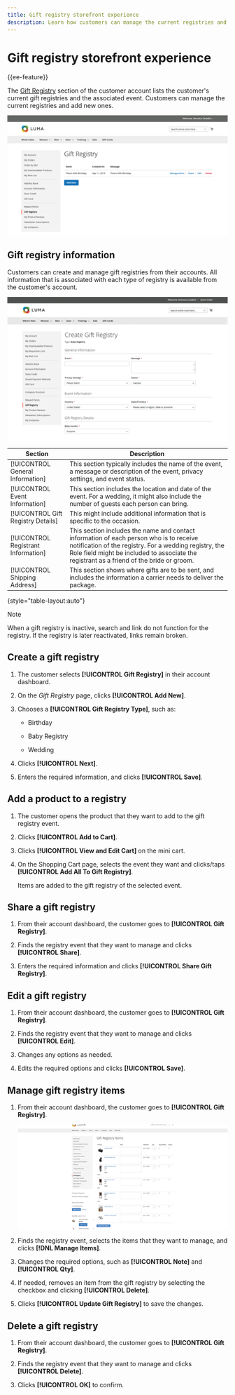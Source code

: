 ```yaml
---
title: Gift registry storefront experience
description: Learn how customers can manage the current registries and add new ones in their storefront account.
---
```

# Gift registry storefront experience

{{ee-feature}}

The [Gift Registry](gift-registries.md) section of the customer account lists the customer's current gift registries and the associated event. Customers can manage the current registries and add new ones.

![Gift Registry](./assets/account-dashboard-gift-registry.png)<!-- zoom -->

## Gift registry information

Customers can create and manage gift registries from their accounts. All information that is associated with each type of registry is available from the customer's account.

![Example storefront - gift registry information](./assets/gift-registry-create-baby-storefront.png)<!-- zoom -->

|Section|Description|
|--- |--- |
|[!UICONTROL General Information]|This section typically includes the name of the event, a message or description of the event, privacy settings, and event status.|
|[!UICONTROL Event Information]|This section includes the location and date of the event. For a wedding, it might also include the number of guests each person can bring.|
|[!UICONTROL Gift Registry Details]|This might include additional information that is specific to the occasion.|
|[!UICONTROL Registrant Information]|This section includes the name and contact information of each person who is to receive notification of the  registry. For a wedding registry, the Role field might be included to associate the registrant as a friend of the bride or groom.|
|[!UICONTROL Shipping Address]|This section shows where gifts are to be sent, and includes the information a carrier needs to deliver the package.|

{style="table-layout:auto"}

>[!NOTE]
>
>When a gift registry is inactive, search and link do not function for the registry. If the registry is later reactivated, links remain broken.

## Create a gift registry

1. The customer selects **[!UICONTROL Gift Registry]** in their account dashboard.

1. On the _Gift Registry_ page, clicks **[!UICONTROL Add New]**.

1. Chooses a **[!UICONTROL Gift Registry Type]**, such as:

   - Birthday

   - Baby Registry

   - Wedding

1. Clicks **[!UICONTROL Next]**.

1. Enters the required information, and clicks **[!UICONTROL Save]**.

## Add a product to a registry

1. The customer opens the product that they want to add to the gift registry event.

1. Clicks **[!UICONTROL Add to Cart]**.

1. Clicks **[!UICONTROL View and Edit Cart]** on the mini cart.

1. On the Shopping Cart page, selects the event they want and clicks/taps **[!UICONTROL Add All To Gift Registry]**.

   Items are added to the gift registry of the selected event.

## Share a gift registry

1. From their account dashboard, the customer goes to **[!UICONTROL Gift Registry]**.

1. Finds the registry event that they want to manage and clicks **[!UICONTROL Share]**.

1. Enters the required information and clicks **[!UICONTROL Share Gift Registry]**.

## Edit a gift registry

1. From their account dashboard, the customer goes to **[!UICONTROL Gift Registry]**.

1. Finds the registry event that they want to manage and clicks **[!UICONTROL Edit]**.

1. Changes any options as needed.

1. Edits the required options and clicks **[!UICONTROL Save]**.

## Manage gift registry items

1. From their account dashboard, the customer goes to **[!UICONTROL Gift Registry]**.

   ![Managing gift registry items](./assets/account-dashboard-gift-registry-items-management.png)<!-- zoom -->

1. Finds the registry event, selects the items that they want to manage, and clicks **[!DNL Manage Items]**.

1. Changes the required options, such as **[!UICONTROL Note]** and **[!UICONTROL Qty]**.

1. If needed, removes an item from the gift registry by selecting the checkbox and clicking **[!UICONTROL Delete]**.

1. Clicks **[!UICONTROL Update Gift Registry]** to save the changes.

## Delete a gift registry

1. From their account dashboard, the customer goes to **[!UICONTROL Gift Registry]**.

1. Finds the registry event that they want to manage and clicks **[!UICONTROL Delete]**.

1. Clicks **[!UICONTROL OK]** to confirm.
